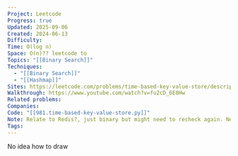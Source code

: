 ```yaml
---
Project: Leetcode
Progress: true
Updated: 2025-09-06
Created: 2024-06-13
Difficulty:
Time: O(log n)
Space: O(n)?? leetcode to
Topics: "[[Binary Search]]"
Techniques:
  - "[[Binary Search]]"
  - "[[Hashmap]]"
Sites: https://leetcode.com/problems/time-based-key-value-store/description/
Walkthrough: https://www.youtube.com/watch?v=fu2cD_6E8Hw
Related problems:
Companies:
Code: "[[981.time-based-key-value-store.py]]"
Note: Relate to Redis?, just binary but might need to recheck again. Neet write it super easier than mine. no need ml or mr,
Tags:
---
```


No idea how to draw
